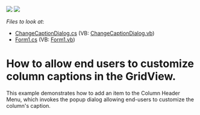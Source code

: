 <!-- default badges list -->
[![](https://img.shields.io/badge/Open_in_DevExpress_Support_Center-FF7200?style=flat-square&logo=DevExpress&logoColor=white)](https://supportcenter.devexpress.com/ticket/details/E1302)
[![](https://img.shields.io/badge/📖_How_to_use_DevExpress_Examples-e9f6fc?style=flat-square)](https://docs.devexpress.com/GeneralInformation/403183)
<!-- default badges end -->
<!-- default file list -->
*Files to look at*:

* [ChangeCaptionDialog.cs](./CS/Q148401/ChangeCaptionDialog.cs) (VB: [ChangeCaptionDialog.vb](./VB/Q148401/ChangeCaptionDialog.vb))
* [Form1.cs](./CS/Q148401/Form1.cs) (VB: [Form1.vb](./VB/Q148401/Form1.vb))
<!-- default file list end -->
# How to allow end users to customize column captions in the GridView.


<p>This example demonstrates how to add an item to the Column Header Menu, which invokes the popup dialog allowing end-users to customize the column's caption.</p>

<br/>


